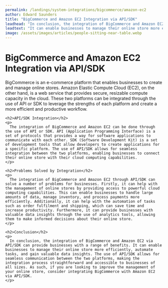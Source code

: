 ```yaml
---
permalink: /landings/system-integrations/bigcommerce/amazon-ec2
author: Edward Saunders
title: "BigCommerce and Amazon EC2 Integration via API/SDK"
leadhead: "In conclusion, the integration of BigCommerce and Amazon EC2 via API/SDK can provide businesses with a range of benefits"
leadtext: "It can enable businesses to manage their online store more efficiently, automate tasks, and gain valuable data insights. The use of API/SDK allows for seamless communication between the two platforms, making the integration process straightforward and accessible to businesses of all sizes. As such, if you are looking to improve the management of your online store, consider integrating BigCommerce with Amazon EC2 via API/SDK."
image: /assets/images/articles/people-sitting-near-table.webp
---
```

<div class="arttext">    <h1>BigCommerce and Amazon EC2 Integration via API/SDK</h1>
    <p>
      BigCommerce is an e-commerce platform that enables businesses to create and manage online stores. Amazon Elastic Compute Cloud (EC2), on the other hand, is a web service that provides secure, resizable compute capacity in the cloud. These two platforms can be integrated through the use of API or SDK to leverage the strengths of each platform and create a more efficient and productive workflow.
    </p>
    
    <h2>API/SDK Integration</h2>
    <p>
      The integration of BigCommerce and Amazon EC2 can be done through the use of API or SDK. API (Application Programming Interface) is a set of protocols that provides a way for software applications to communicate with each other. SDK (Software Development Kit) is a set of development tools that allow developers to create applications for a specific platform. The use of API/SDK allows for seamless integration between the two platforms, enabling businesses to connect their online store with their cloud computing capabilities.
    </p>
    
    <h2>Problems Solved by Integration</h2>
    <p>
      The integration of BigCommerce and Amazon EC2 through API/SDK can solve a number of problems for businesses. Firstly, it can help with the management of online stores by providing access to powerful cloud computing capabilities. This can enable businesses to handle large amounts of data, manage inventory, and process payments more efficiently. Additionally, it can help with the automation of tasks such as order fulfilment and shipping, which can save time and increase productivity. Furthermore, it can provide businesses with valuable data insights through the use of analytics tools, allowing them to make informed decisions about their online store.
    </p>
    
    <h2>Conclusion</h2>
    <p>
      In conclusion, the integration of BigCommerce and Amazon EC2 via API/SDK can provide businesses with a range of benefits. It can enable businesses to manage their online store more efficiently, automate tasks, and gain valuable data insights. The use of API/SDK allows for seamless communication between the two platforms, making the integration process straightforward and accessible to businesses of all sizes. As such, if you are looking to improve the management of your online store, consider integrating BigCommerce with Amazon EC2 via API/SDK.
    </p>
</div>